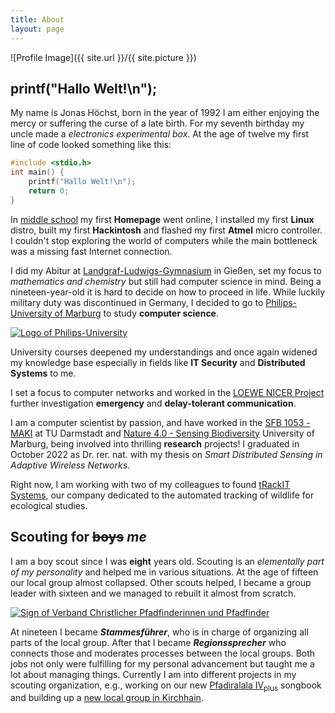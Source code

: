 ```yaml
---
title: About
layout: page
---
```

![Profile Image]({{ site.url }}/{{ site.picture }})

## printf("Hallo Welt!\n");

My name is Jonas Höchst, born in the year of 1992 I am either enjoying the mercy or suffering the curse of a late birth. For my seventh birthday my uncle made a *electronics experimental box*. At the age of twelve my first line of code looked something like this:

``` c
#include <stdio.h>
int main() {
    printf("Hallo Welt!\n");
    return 0;
}
```

In [middle school](http://www.lumdatalschule.de) my first **Homepage** went online, I installed my first **Linux** distro, built my first **Hackintosh** and flashed my first **Atmel** micro controller. I couldn't stop exploring the world of computers while the main bottleneck was a missing fast Internet connection.

I did my Abitur at [Landgraf-Ludwigs-Gymnasium](http://www.llg-giessen.de) in Gießen, set my focus to *mathematics and chemistry* but still had computer science in mind. Being a nineteen-year-old it is hard to decide on how to proceed in life. While luckily military duty was discontinued in Germany, I decided to go to [Philips-University of Marburg](http://www.uni-marburg.de) to study **computer science**. 

[![Logo of Philips-University](https://upload.wikimedia.org/wikipedia/commons/9/9c/Uni_Marburg_Logo.svg)](https://commons.wikimedia.org/wiki/File:Uni_Marburg_Logo.svg)

<!-- Even though it's only a stones throw away from my home town [Rabenau](http://www.rabenau.de) I moved into a shared flat in Marburg with seven others, an experience I wouldn't want to miss. -->

University courses deepened my understandings and once again widened my knowledge base especially in fields like **IT Security** and **Distributed Systems** to me. 
<!-- Finally my bachelors thesis was a study of email transport security, which we later published at [IEEE TrustCom](http://ieeexplore.ieee.org/xpl/articleDetails.jsp?reload=true&arnumber=7345294): *How to Misuse SMTP over TLS: A Study of the (In)Security of Email Server Communication*. -->
I set a focus to computer networks and worked in the [LOEWE NICER Project](http://www.proloewe.de/en/nicer) further investigation **emergency** and **delay-tolerant communication**. 
<!-- In my master's thesis I worked on network traffic classification using machine learning approaches. -->
I am a computer scientist by passion, and have worked in the [SFB 1053 - MAKI](http://www.maki.tu-darmstadt.de/sfb_maki/ueber_maki/index.de.jsp) at TU Darmstadt and [Nature 4.0 - Sensing Biodiversity](https://www.uni-marburg.de/en/fb19/natur40) University of Marburg, being involved into thrilling **research** projects!
I graduated in October 2022 as Dr. rer. nat. with my thesis on *Smart Distributed Sensing in Adaptive Wireless Networks*.

Right now, I am working with two of my colleagues to found [tRackIT Systems](https://trackit.systems), our company dedicated to the automated tracking of wildlife for ecological studies.

## Scouting for <s>boys</s> *me*

I am a boy scout since I was **eight** years old. Scouting is an *elementally part of my personality* and helped me in various situations. At the age of fifteen our local group almost collapsed. Other scouts helped, I became a group leader with sixteen and we managed to rebuilt it almost from scratch. 

[![Sign of Verband Christlicher Pfadfinderinnen und Pfadfinder](https://upload.wikimedia.org/wikipedia/commons/8/87/Verband_Christlicher_Pfadfinderinnen_und_Pfadfinder_%28VCP%29_Logo_%28Lilie%29.svg)](https://commons.wikimedia.org/wiki/File:Verband_Christlicher_Pfadfinderinnen_und_Pfadfinder_(VCP)_Logo_(Lilie).svg)

At nineteen I became ***Stammesführer***, who is in charge of organizing all parts of the local group. After that I became ***Regionssprecher*** who connects those and moderates processes between the local groups. Both jobs not only were fulfilling for my personal advancement but taught me a lot about managing things. Currently I am into different projects in my scouting organization, e.g., working on our new [Pfadiralala IV<sub>plus</sub>](https://github.com/vcp-kurhessen/Pfadiralala-IV) songbook and building up a [new local group in Kirchhain](https://vcp-kirchhain.de).
